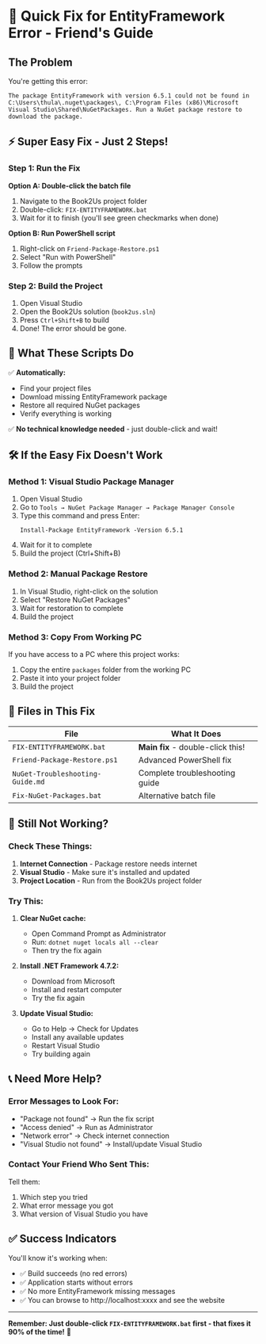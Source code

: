 # 🚀 Quick Fix for EntityFramework Error - Friend's Guide

## The Problem
You're getting this error:
```
The package EntityFramework with version 6.5.1 could not be found in C:\Users\thula\.nuget\packages\, C:\Program Files (x86)\Microsoft Visual Studio\Shared\NuGetPackages. Run a NuGet package restore to download the package.
```

## ⚡ Super Easy Fix - Just 2 Steps!

### Step 1: Run the Fix
**Option A: Double-click the batch file**
1. Navigate to the Book2Us project folder
2. Double-click: `FIX-ENTITYFRAMEWORK.bat`
3. Wait for it to finish (you'll see green checkmarks when done)

**Option B: Run PowerShell script**
1. Right-click on `Friend-Package-Restore.ps1`
2. Select "Run with PowerShell"
3. Follow the prompts

### Step 2: Build the Project
1. Open Visual Studio
2. Open the Book2Us solution (`book2us.sln`)
3. Press `Ctrl+Shift+B` to build
4. Done! The error should be gone.

## 🎯 What These Scripts Do

✅ **Automatically:**
- Find your project files
- Download missing EntityFramework package
- Restore all required NuGet packages
- Verify everything is working

✅ **No technical knowledge needed** - just double-click and wait!

## 🛠️ If the Easy Fix Doesn't Work

### Method 1: Visual Studio Package Manager
1. Open Visual Studio
2. Go to `Tools → NuGet Package Manager → Package Manager Console`
3. Type this command and press Enter:
   ```
   Install-Package EntityFramework -Version 6.5.1
   ```
4. Wait for it to complete
5. Build the project (Ctrl+Shift+B)

### Method 2: Manual Package Restore
1. In Visual Studio, right-click on the solution
2. Select "Restore NuGet Packages"
3. Wait for restoration to complete
4. Build the project

### Method 3: Copy From Working PC
If you have access to a PC where this project works:
1. Copy the entire `packages` folder from the working PC
2. Paste it into your project folder
3. Build the project

## 📁 Files in This Fix

| File | What It Does |
|------|-------------|
| `FIX-ENTITYFRAMEWORK.bat` | **Main fix** - double-click this! |
| `Friend-Package-Restore.ps1` | Advanced PowerShell fix |
| `NuGet-Troubleshooting-Guide.md` | Complete troubleshooting guide |
| `Fix-NuGet-Packages.bat` | Alternative batch file |

## 🚨 Still Not Working?

### Check These Things:
1. **Internet Connection** - Package restore needs internet
2. **Visual Studio** - Make sure it's installed and updated
3. **Project Location** - Run from the Book2Us project folder

### Try This:
1. **Clear NuGet cache:**
   - Open Command Prompt as Administrator
   - Run: `dotnet nuget locals all --clear`
   - Then try the fix again

2. **Install .NET Framework 4.7.2:**
   - Download from Microsoft
   - Install and restart computer
   - Try the fix again

3. **Update Visual Studio:**
   - Go to Help → Check for Updates
   - Install any available updates
   - Restart Visual Studio
   - Try building again

## 📞 Need More Help?

### Error Messages to Look For:
- "Package not found" → Run the fix script
- "Access denied" → Run as Administrator
- "Network error" → Check internet connection
- "Visual Studio not found" → Install/update Visual Studio

### Contact Your Friend Who Sent This:
Tell them:
1. Which step you tried
2. What error message you got
3. What version of Visual Studio you have

## ✅ Success Indicators

You'll know it's working when:
- ✅ Build succeeds (no red errors)
- ✅ Application starts without errors
- ✅ No more EntityFramework missing messages
- ✅ You can browse to http://localhost:xxxx and see the website

---

**Remember: Just double-click `FIX-ENTITYFRAMEWORK.bat` first - that fixes it 90% of the time!** 🎉